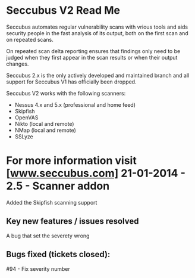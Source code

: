 Seccubus V2 Read Me
===================
Seccubus automates regular vulnerability scans with vrious tools and aids 
security people in the fast analysis of its output, both on the first scan and 
on repeated scans.

On repeated scan delta reporting ensures that findings only need to be judged 
when they first appear in the scan results or when their output changes.

Seccubus 2.x is the only actively developed and maintained branch and all support 
for Seccubus V1 has officially been dropped. 

Seccubus V2 works with the following scanners:
* Nessus 4.x and 5.x (professional and home feed)
* Skipfish
* OpenVAS
* Nikto (local and remote)
* NMap (local and remote)
* SSLyze

For more information visit [www.seccubus.com]
21-01-2014 - 2.5 - Scanner addon
============================================
Added the Skipfish scanning support

Key new features / issues resolved
----------------------------------
A bug that set the severety wrong 

Bugs fixed (tickets closed):
----------------------------
#94 - Fix severity number
